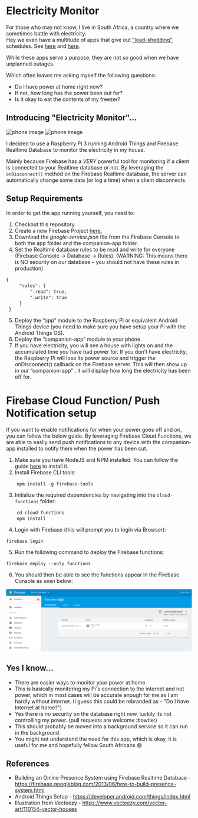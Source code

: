 # Electricity Monitor

For those who may not know, I live in South Africa, a country where we sometimes battle with electricity.  
Hey we even have a multitude of apps that give out ["load-shedding"](http://loadshedding.eskom.co.za/loadshedding/description) schedules. See [here](https://play.google.com/store/apps/details?id=com.ashwhale.sepush.eskom&hl=en) and [here](https://play.google.com/store/apps/details?id=com.news24.loadshedding&hl=en). 

While these apps serve a purpose, they are not so good when we have unplanned outages. 

Which often leaves me asking myself the following questions:

- Do I have power at home right now?
- If not, how long has the power been out for?
- Is it okay to eat the contents of my freezer? 

## Introducing "Electricity Monitor"... ##

<img src="art/power_on.png" alt="phone image" width="200px" />
<img src="art/power_off.png" alt="phone image" width="200px" />

I decided to use a Raspberry Pi 3 running Android Things and Firebase Realtime Database to monitor the electricity in my house. 

Mainly because Firebase has a *VERY* powerful tool for monitoring if a client is connected to your Realtime database or not. By leveraging the `onDisconnect()` method on the Firebase Realtime database, the server can automatically change some data (or log a time) when a client disconnects.  

## Setup Requirements

In order to get the app running yourself, you need to:

1. Checkout this repository.
2. Create a new Firebase Project [here.]("https://firebase.google.com")
3. Download the *google-service.json* file from the Firebase Console to both the app folder and the companion-app folder.
4. Set the Realtime database rules to be read and write for everyone (Firebase Console 
-> Database -> Rules). (WARNING: This means there is NO security on our database – 
you should not have these rules in production)
```
{
     "rules": {
         ".read": true,
         ".write": true
     }
 }
```

5. Deploy the “app” module to the Raspberry Pi or equivalent Android Things device (you need to make sure you have setup your Pi with the Android Things OS).
6. Deploy the “companion-app” module to your phone.
7. If you have electricity, you will see a house with lights on and the accumulated time you have had power for. If you don’t have electricity, the Raspberry Pi will lose its power source and trigger the onDisconnect()  callback on the Firebase server. This will then show up in our “companion-app” , it will display how long the electricity has been off for.


# Firebase Cloud Function/ Push Notification setup 
If you want to enable notifications for when your power goes off and on, you can follow the below guide. 
By leveraging Firebase Cloud Functions, we are able to easily send push notifications to any device with the companion-app installed 
to notify them when the power has been cut. 

1. Make sure you have NodeJS and NPM installed. You can follow the guide [here]("https://nodejs.org/") to install it.
2. Install Firebase CLI tools:
```
    npm install -g firebase-tools
```
3. Initialize the required dependencies by navigating into the `cloud-functions` folder:
```
    cd cloud-functions
    npm install 
```
4. Login with Firebase (this will prompt you to login via Browser):
```
firebase login
```
5. Run the following command to deploy the Firebase functions:
```
firebase deploy --only functions
```
6. You should then be able to see the functions appear in the Firebase Console as seen below:

<img src="art/firebase_functions.png" alt="firebase console"  />


## Yes I know...
- There are easier ways to monitor your power at home
- This is basically monitoring my Pi's connection to the internet and not power, which in most cases will be accurate enough for me as I am hardly without internet. (I guess this could be rebranded as - "Do I have Internet at home?") 
- Yes there is *no* security on the database right now, luckily its not controlling my power. (pull requests are welcome :bowtie:) 
- This should probably be moved into a background service so it can run in the background. 
- You might not understand the need for this app, which is okay, it is useful for me and hopefully fellow South Africans :smile:

## References

- Building an Online Presence System using Firebase Realtime Database - https://firebase.googleblog.com/2013/06/how-to-build-presence-system.html
- Android Things Setup - https://developer.android.com/things/index.html
- Illustration from Vecteezy - https://www.vecteezy.com/vector-art/110154-vector-houses
